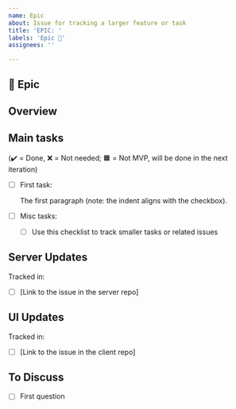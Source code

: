 ```yaml
---
name: Epic
about: Issue for tracking a larger feature or task
title: 'EPIC: '
labels: 'Epic 📌'
assignees: ''

---
```


## :pushpin: Epic
## Overview
<!-- Brief description of the epic, what it involves and why it's needed  -->

## Main tasks

<!-- Description of main tasks. Provide a detailed description in the paragraphs under each checkbox.  -->

(:heavy_check_mark: = Done, :x: = Not needed; :orange_square: = Not MVP, will be done in the next iteration)

- [ ] First task:

   The first paragraph (note: the indent aligns with the checkbox).

- [ ] Misc tasks:
  - [ ] Use this checklist to track smaller tasks or related issues

## Server Updates
<!-- If this epic requires changes in the server, link the related issue here. Only include the server specifics in the linked issue to avoid duplication. -->

Tracked in:
  - [ ] [Link to the issue in the server repo]

## UI Updates
<!-- If this epic requires changes in the client, link the related issue here. Only include the client specifics in the linked issue to avoid duplication. -->

Tracked in:
  - [ ] [Link to the issue in the client repo]


## To Discuss
<!-- List everything that is still unclear or any questions that rise. -->
- [ ] First question


<!-- Uncomment sections as needed -->

<!-- List relevant resources, e.g. links
___
## Resources

- [ ] [Example](https://example.com/)
-->

<!-- N.B. Add screenshots on Slack and link them here!
___
### Screenshots / Diagrams

If applicable, add screenshots to help explain the task.
-->
